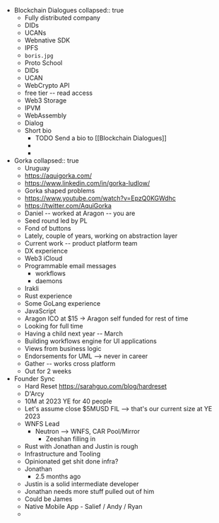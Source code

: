 - Blockchain Dialogues
  collapsed:: true
	- Fully distributed company
	- DIDs
	- UCANs
	- Webnative SDK
	- IPFS
	- `boris.jpg`
	- Proto School
	- DIDs
	- UCAN
	- WebCrypto API
	- free tier -- read access
	- Web3 Storage
	- IPVM
	- WebAssembly
	- Dialog
	- Short bio
		- TODO Send a bio to [[Blockchain Dialogues]]
		-
		-
- Gorka
  collapsed:: true
	- Uruguay
	- https://aquigorka.com/
	- https://www.linkedin.com/in/gorka-ludlow/
	- Gorka shaped problems
	- https://www.youtube.com/watch?v=EpzQ0KGWdhc
	- https://twitter.com/AquiGorka
	- Daniel -- worked at Aragon -- you are
	- Seed round led by PL
	- Fond of buttons
	- Lately, couple of years, working on abstraction layer
	- Current work -- product platform team
	- DX experience
	- Web3 iCloud
	- Programmable email messages
		- workflows
		- daemons
	- Irakli
	- Rust experience
	- Some GoLang experience
	- JavaScript
	- Aragon ICO at $15 -> Aragon self funded for rest of time
	- Looking for full time
	- Having a child next year -- March
	- Building workflows engine for UI applications
	- Views from business logic
	- Endorsements for UML --> never in career
	- Gather -- works cross platform
	- Out for 2 weeks
- Founder Sync
	- Hard Reset https://sarahguo.com/blog/hardreset
	- D'Arcy
	- 10M at 2023 YE for 40 people
	- Let's assume close $5MUSD FIL --> that's our current size at YE 2023
	- WNFS Lead
		- Neutron --> WNFS, CAR Pool/Mirror
			- Zeeshan filling in
	- Rust with Jonathan and Justin is rough
	- Infrastructure and Tooling
	- Opinionated get shit done infra?
	- Jonathan
		- 2.5 months ago
	- Justin is a solid intermediate developer
	- Jonathan needs more stuff pulled out of him
	- Could be James
	- Native Mobile App - Salief / Andy / Ryan
	-